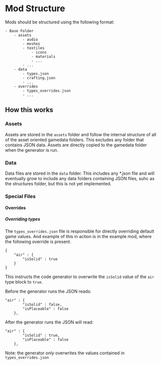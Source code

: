 # Mod Structure

Mods should be structured using the following format:

```
- Base Folder
	- assets
		- audio
		- meshes
		- textiles
			- icons
			- materials
			- ...
		- ...	
	- data
		- types.json
		- crafting.json
		- ...
	- overrides
		- types_overrides.json
		- ...
```

## How this works

### Assets

Assets are stored in the `assets` folder and follow the internal structure of all of the asset oriented gamedata folders. This excludes any folder that contains JSON data. Assets are directly copied to the gamedata folder when the generator is run.

### Data

Data files are stored in the `data` folder. This includes any *.json file and will eventually grow to include any data folders containing JSON files, suhc as the structures folder, but this is not yet implemented.

### Special Files

#### Overrides

##### Overriding types 

The `types_overrides.json` file is responsible for directly overriding default game values. And example of this in action is in the example mod, where the following override is present.

```
{
	"air" : {
		"isSolid" : true
	}
}
``` 

This instructs the code generator to overwrite the `isSolid` value of the `air` type block to `true`.

Before the generator runs the JSON reads:

```
"air" : {
		"isSolid" : false,
		"isPlaceable" : false
	},
```

After the generator runs the JSON will read:

```
"air" : {
		"isSolid" : true,
		"isPlaceable" : false
	},
```

Note: the generator _only_ overwrites the values contained in `types_overrides.json`